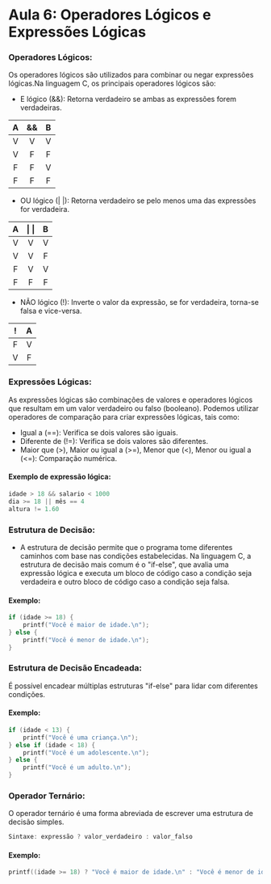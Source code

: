 # Aula 6: Operadores Lógicos e Expressões Lógicas

### Operadores Lógicos:

Os operadores lógicos são utilizados para combinar ou negar expressões lógicas.Na linguagem C, os principais operadores lógicos são:
- E lógico (&&): Retorna verdadeiro se ambas as expressões forem verdadeiras.

| A | && | B |
|   :---:  |   :---:  |   :---:  |
| V | V | V |
| V | F | F |
| F | F | V |
| F | F | F |

- OU lógico (| |): Retorna verdadeiro se pelo menos uma das expressões for verdadeira.

| A | \| \| | B |
|   :---:  |   :---:  |   :---:  |
| V | V | V |
| V | V | F |
| F | V | V |
| F | F | F |

- NÃO lógico (!): Inverte o valor da expressão, se for verdadeira, torna-se falsa e vice-versa.

| ! | A |
|   :---:  |   :---:  |
| F | V |
| V | F |

### Expressões Lógicas:

As expressões lógicas são combinações de valores e operadores lógicos que resultam em um valor verdadeiro ou falso (booleano). Podemos utilizar operadores de comparação para criar expressões lógicas, tais como:
- Igual a (==): Verifica se dois valores são iguais.
- Diferente de (!=): Verifica se dois valores são diferentes.
- Maior que (>), Maior ou igual a (>=), Menor que (<), Menor ou igual a (<=): Comparação numérica.
#### Exemplo de expressão lógica:
``` C
idade > 18 && salario < 1000
dia >= 18 || mês == 4
altura != 1.60
```
### Estrutura de Decisão:

- A estrutura de decisão permite que o programa tome diferentes caminhos com base nas condições estabelecidas. Na linguagem C, a estrutura de decisão mais comum é o "if-else", que avalia uma expressão lógica e executa um bloco de código caso a condição seja verdadeira e outro bloco de código caso a condição seja falsa.

#### Exemplo:
``` C
if (idade >= 18) {
    printf("Você é maior de idade.\n");
} else {
    printf("Você é menor de idade.\n");
}
```

### Estrutura de Decisão Encadeada:

É possível encadear múltiplas estruturas "if-else" para lidar com diferentes condições.

#### Exemplo:

``` C
if (idade < 13) {
    printf("Você é uma criança.\n");
} else if (idade < 18) {
    printf("Você é um adolescente.\n");
} else {
    printf("Você é um adulto.\n");
}
```

### Operador Ternário:

O operador ternário é uma forma abreviada de escrever uma estrutura de decisão simples.
``` C
Sintaxe: expressão ? valor_verdadeiro : valor_falso
```
#### Exemplo:
``` C
printf((idade >= 18) ? "Você é maior de idade.\n" : "Você é menor de idade.\n");
```
